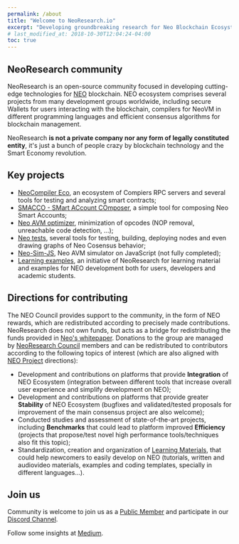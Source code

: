 ```yaml
---
permalink: /about
title: "Welcome to NeoResearch.io"
excerpt: "Developing groundbreaking research for Neo Blockchain Ecosystem."
# last_modified_at: 2018-10-30T12:04:24-04:00
toc: true
---
```


## NeoResearch community

NeoResearch is an open-source community focused in developing cutting-edge technologies for [NEO](https://neo.org/) blockchain.
NEO ecosystem comprises several projects from many development groups worldwide, including secure Wallets for users interacting with the blockchain, compilers for NeoVM in different programming languages and efficient consensus algorithms for blockchain management.

NeoResearch **is not a private company nor any form of legally constituted entity**, it's just a bunch of people crazy by blockchain technology and the Smart Economy revolution.

## Key projects

* [NeoCompiler Eco](https://neocompiler.io/), an ecosystem of Compiers RPC servers and several tools for testing and analyzing smart contracts;
* [SMACCO - SMart ACcount COmposer](https://neoresearch.io/smacco), a simple tool for composing Neo Smart Accounts;
* [Neo AVM optimizer](https://github.com/NeoResearch/neo-avm-optimizer), minimization of opcodes (NOP removal, unreachable code detection, ...);
* [Neo tests](https://github.com/NeoResearch/neo-tests), several tools for testing, building, deploying nodes and even drawing graphs of Neo Cosensus behavior;
* [Neo-Sim-JS](https://github.com/NeoResearch/NeoSim.js), Neo AVM simulator on JavaScript (not fully completed);
* [Learning examples](https://github.com/NeoResearch/learning-examples), an initiative of NeoResearch for learning material and examples for NEO development both for users, developers and academic students.

## Directions for contributing

The NEO Council provides support to the community, in the form of NEO rewards, which are redistributed according to precisely made contributions. NeoResearch does not own funds, but acts as a bridge for redistributing the funds provided in [Neo's whitepaper](http://docs.neo.org/en-us/whitepaper.html). Donations to the group are managed by [NeoResearch Council](https://github.com/NeoResearch/governance) members and can be redistributed to contributors according to the following topics of interest (which are also aligned with [NEO Project](https://github.com/neo-project) directions):

- Development and contributions on platforms that provide **Integration** of NEO Ecosystem (integration between different tools that increase overall user experience and simplify development on NEO);
- Development and contributions on platforms that provide greater **Stability** of NEO Ecosystem (bugfixes and validated/tested proposals for improvement of the main consensus project are also welcome);
- Conducted studies and assessment of state-of-the-art projects, including **Benchmarks** that could lead to platform improved **Efficiency** (projects that propose/test novel high performance tools/techniques also fit this topic);
- Standardization, creation and organization of [Learning Materials](https://github.com/NeoResearch/learning-examples), that could help newcomers to easily develop on NEO (tutorials, written and audiovideo materials, examples and coding templates, specially in different languages...).

## Join us

Community is welcome to join us as a [Public Member](https://github.com/orgs/NeoResearch/people) and participate in our [Discord Channel](https://discord.gg/gTEddmq).

Follow some insights at [Medium](https://medium.com/neoresearch).
